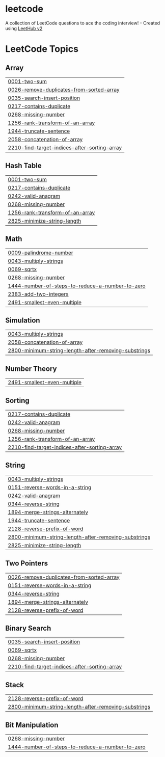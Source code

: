 # leetcode
A collection of LeetCode questions to ace the coding interview! - Created using [LeetHub v2](https://github.com/arunbhardwaj/LeetHub-2.0)

<!---LeetCode Topics Start-->
# LeetCode Topics
## Array
|  |
| ------- |
| [0001-two-sum](https://github.com/muhaammedsuhaib/leetcode/tree/master/0001-two-sum) |
| [0026-remove-duplicates-from-sorted-array](https://github.com/muhaammedsuhaib/leetcode/tree/master/0026-remove-duplicates-from-sorted-array) |
| [0035-search-insert-position](https://github.com/muhaammedsuhaib/leetcode/tree/master/0035-search-insert-position) |
| [0217-contains-duplicate](https://github.com/muhaammedsuhaib/leetcode/tree/master/0217-contains-duplicate) |
| [0268-missing-number](https://github.com/muhaammedsuhaib/leetcode/tree/master/0268-missing-number) |
| [1256-rank-transform-of-an-array](https://github.com/muhaammedsuhaib/leetcode/tree/master/1256-rank-transform-of-an-array) |
| [1944-truncate-sentence](https://github.com/muhaammedsuhaib/leetcode/tree/master/1944-truncate-sentence) |
| [2058-concatenation-of-array](https://github.com/muhaammedsuhaib/leetcode/tree/master/2058-concatenation-of-array) |
| [2210-find-target-indices-after-sorting-array](https://github.com/muhaammedsuhaib/leetcode/tree/master/2210-find-target-indices-after-sorting-array) |
## Hash Table
|  |
| ------- |
| [0001-two-sum](https://github.com/muhaammedsuhaib/leetcode/tree/master/0001-two-sum) |
| [0217-contains-duplicate](https://github.com/muhaammedsuhaib/leetcode/tree/master/0217-contains-duplicate) |
| [0242-valid-anagram](https://github.com/muhaammedsuhaib/leetcode/tree/master/0242-valid-anagram) |
| [0268-missing-number](https://github.com/muhaammedsuhaib/leetcode/tree/master/0268-missing-number) |
| [1256-rank-transform-of-an-array](https://github.com/muhaammedsuhaib/leetcode/tree/master/1256-rank-transform-of-an-array) |
| [2825-minimize-string-length](https://github.com/muhaammedsuhaib/leetcode/tree/master/2825-minimize-string-length) |
## Math
|  |
| ------- |
| [0009-palindrome-number](https://github.com/muhaammedsuhaib/leetcode/tree/master/0009-palindrome-number) |
| [0043-multiply-strings](https://github.com/muhaammedsuhaib/leetcode/tree/master/0043-multiply-strings) |
| [0069-sqrtx](https://github.com/muhaammedsuhaib/leetcode/tree/master/0069-sqrtx) |
| [0268-missing-number](https://github.com/muhaammedsuhaib/leetcode/tree/master/0268-missing-number) |
| [1444-number-of-steps-to-reduce-a-number-to-zero](https://github.com/muhaammedsuhaib/leetcode/tree/master/1444-number-of-steps-to-reduce-a-number-to-zero) |
| [2383-add-two-integers](https://github.com/muhaammedsuhaib/leetcode/tree/master/2383-add-two-integers) |
| [2491-smallest-even-multiple](https://github.com/muhaammedsuhaib/leetcode/tree/master/2491-smallest-even-multiple) |
## Simulation
|  |
| ------- |
| [0043-multiply-strings](https://github.com/muhaammedsuhaib/leetcode/tree/master/0043-multiply-strings) |
| [2058-concatenation-of-array](https://github.com/muhaammedsuhaib/leetcode/tree/master/2058-concatenation-of-array) |
| [2800-minimum-string-length-after-removing-substrings](https://github.com/muhaammedsuhaib/leetcode/tree/master/2800-minimum-string-length-after-removing-substrings) |
## Number Theory
|  |
| ------- |
| [2491-smallest-even-multiple](https://github.com/muhaammedsuhaib/leetcode/tree/master/2491-smallest-even-multiple) |
## Sorting
|  |
| ------- |
| [0217-contains-duplicate](https://github.com/muhaammedsuhaib/leetcode/tree/master/0217-contains-duplicate) |
| [0242-valid-anagram](https://github.com/muhaammedsuhaib/leetcode/tree/master/0242-valid-anagram) |
| [0268-missing-number](https://github.com/muhaammedsuhaib/leetcode/tree/master/0268-missing-number) |
| [1256-rank-transform-of-an-array](https://github.com/muhaammedsuhaib/leetcode/tree/master/1256-rank-transform-of-an-array) |
| [2210-find-target-indices-after-sorting-array](https://github.com/muhaammedsuhaib/leetcode/tree/master/2210-find-target-indices-after-sorting-array) |
## String
|  |
| ------- |
| [0043-multiply-strings](https://github.com/muhaammedsuhaib/leetcode/tree/master/0043-multiply-strings) |
| [0151-reverse-words-in-a-string](https://github.com/muhaammedsuhaib/leetcode/tree/master/0151-reverse-words-in-a-string) |
| [0242-valid-anagram](https://github.com/muhaammedsuhaib/leetcode/tree/master/0242-valid-anagram) |
| [0344-reverse-string](https://github.com/muhaammedsuhaib/leetcode/tree/master/0344-reverse-string) |
| [1894-merge-strings-alternately](https://github.com/muhaammedsuhaib/leetcode/tree/master/1894-merge-strings-alternately) |
| [1944-truncate-sentence](https://github.com/muhaammedsuhaib/leetcode/tree/master/1944-truncate-sentence) |
| [2128-reverse-prefix-of-word](https://github.com/muhaammedsuhaib/leetcode/tree/master/2128-reverse-prefix-of-word) |
| [2800-minimum-string-length-after-removing-substrings](https://github.com/muhaammedsuhaib/leetcode/tree/master/2800-minimum-string-length-after-removing-substrings) |
| [2825-minimize-string-length](https://github.com/muhaammedsuhaib/leetcode/tree/master/2825-minimize-string-length) |
## Two Pointers
|  |
| ------- |
| [0026-remove-duplicates-from-sorted-array](https://github.com/muhaammedsuhaib/leetcode/tree/master/0026-remove-duplicates-from-sorted-array) |
| [0151-reverse-words-in-a-string](https://github.com/muhaammedsuhaib/leetcode/tree/master/0151-reverse-words-in-a-string) |
| [0344-reverse-string](https://github.com/muhaammedsuhaib/leetcode/tree/master/0344-reverse-string) |
| [1894-merge-strings-alternately](https://github.com/muhaammedsuhaib/leetcode/tree/master/1894-merge-strings-alternately) |
| [2128-reverse-prefix-of-word](https://github.com/muhaammedsuhaib/leetcode/tree/master/2128-reverse-prefix-of-word) |
## Binary Search
|  |
| ------- |
| [0035-search-insert-position](https://github.com/muhaammedsuhaib/leetcode/tree/master/0035-search-insert-position) |
| [0069-sqrtx](https://github.com/muhaammedsuhaib/leetcode/tree/master/0069-sqrtx) |
| [0268-missing-number](https://github.com/muhaammedsuhaib/leetcode/tree/master/0268-missing-number) |
| [2210-find-target-indices-after-sorting-array](https://github.com/muhaammedsuhaib/leetcode/tree/master/2210-find-target-indices-after-sorting-array) |
## Stack
|  |
| ------- |
| [2128-reverse-prefix-of-word](https://github.com/muhaammedsuhaib/leetcode/tree/master/2128-reverse-prefix-of-word) |
| [2800-minimum-string-length-after-removing-substrings](https://github.com/muhaammedsuhaib/leetcode/tree/master/2800-minimum-string-length-after-removing-substrings) |
## Bit Manipulation
|  |
| ------- |
| [0268-missing-number](https://github.com/muhaammedsuhaib/leetcode/tree/master/0268-missing-number) |
| [1444-number-of-steps-to-reduce-a-number-to-zero](https://github.com/muhaammedsuhaib/leetcode/tree/master/1444-number-of-steps-to-reduce-a-number-to-zero) |
<!---LeetCode Topics End-->
